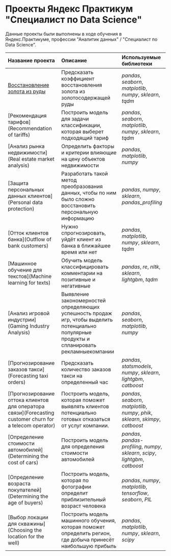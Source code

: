 # Проекты Яндекс Практикум "Специалист по Data Science"

Данные проекты были выполнены в ходе обучения в Яндекс.Практикуме, профессии "Аналитик данных" / "Специалист по Data Science".

| Название проекта | Описание | Используемые библиотеки | 
| :---------------------- | :---------------------- | :---------------------- |
| [Восстановление золота из руды](https://github.com/NeutralNickname/Yandex-Practicum-/blob/main/Recovery%20of%20gold%20from%20ore/Recovery%20of%20gold%20from%20ore.ipynb) | Предсказать коэффициент восстановления золота из золотосодержащей руды | *pandas*, *seaborn*, *matplotlib*, *numpy*, *sklearn*, *tqdm*|
| [Рекомендация тарифов](Recommendation of tariffs) | Построить модель для задачи классификации, которая выберет подходящий тариф | *pandas*, *seaborn*, *matplotlib*, *numpy*, *sklearn*, *tqdm*|
| [Анализ рынка недвижимости](Real estate market analysis) | Определить факторы и критерии влияющие на цену объектов недвижимости | *pandas*, *matplotlib*, *numpy*|
| [Защита персональных данных клиентов](Personal data protection) | Разработать такой метод преобразования данных, чтобы по ним было сложно восстановить персональную информацию | *pandas*, *numpy*, *sklearn*, *pandas_profiling*|
| [Отток клиентов банка](Outflow of bank customers) | Нужно спрогнозировать, уйдёт клиент из банка в ближайшее время или нет | *pandas*, *matplotlib*, *numpy*, *sklearn*, *tqdm*|
| [Машинное обучение для текстов](Machine learning for texts) | Обучить модель классифицировать комментарии на позитивные и негативные | *pandas*, *re*, *nltk*, *sklearn*, *lightgbm*, *tqdm*|
| [Анализ игровой индустрии](Gaming Industry Analysis) | Выявление закономерностей определяющих успешность продаж игр, чтобы выделить потенциально популярные продукты и спланировать рекламныекомпании | *pandas*, *seaborn*, *matplotlib*, *numpy*|
| [Прогнозирование заказов такси](Forecasting taxi orders) | Предсказать количество заказов такси на определенный час | *pandas*, *statsmodels*, *numpy*, *sklearn*, *lightgbm*, *catboost*|
| [Прогнозирование оттока клиентов для оператора связи](Forecasting customer churn for a telecom operator) | Построить модель, которая поможет выявлять клиентов потенциально готовых отказаться от услуг компании. | *pandas*, *seaborn*, *matplotlib*, *numpy*, *phik*, *sklearn*, *skimpy*, *catboost*|
| [Определение стоимости автомобилей](Determining the cost of cars) | Построить модель для определения стоимости автомобилей | *pandas*, *pandas-profiling*, *numpy*, *sklearn*, *scipy*, *lightgbm*, *catboost*|
| [Определение возраста покупателей](Determining the age of buyers) | Построить модель, которая по фотографии определит приблизительный возраст человека | *pandas*, *numpy*, *matplotlib*, *tensorflow*, *seaborn*, *PIL*|
| [Выбор локации для скважины](Choosing the location for the well) | Построить модель машинного обучения, которая поможет определить регион, где добыча принесёт наибольшую прибыль | *pandas*, *matplotlib*, *numpy*, *sklearn*, *scipy*|